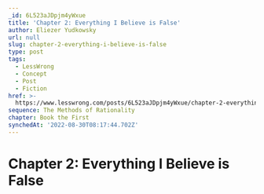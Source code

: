 ```yaml
---
_id: 6L523aJDpjm4yWxue
title: 'Chapter 2: Everything I Believe is False'
author: Eliezer Yudkowsky
url: null
slug: chapter-2-everything-i-believe-is-false
type: post
tags:
  - LessWrong
  - Concept
  - Post
  - Fiction
href: >-
  https://www.lesswrong.com/posts/6L523aJDpjm4yWxue/chapter-2-everything-i-believe-is-false
sequence: The Methods of Rationality
chapter: Book the First
synchedAt: '2022-08-30T08:17:44.702Z'
---
```

# Chapter 2: Everything I Believe is False

